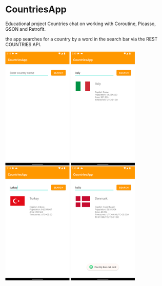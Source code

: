 # CountriesApp
Educational project Countries chat on working with Coroutine, Picasso, GSON and Retrofit.

the app searches for a country by a word in the search bar via the REST COUNTRIES API.

<p float="left">
<img src="https://github.com/seregious/CountriesApp/blob/master/screenshots/Screenshot_1654297983.png" width="200" />
<img src="https://github.com/seregious/CountriesApp/blob/master/screenshots/Screenshot_1654297998.png" width="200" />
<img src="https://github.com/seregious/CountriesApp/blob/master/screenshots/Screenshot_1654298046.png" width="200" />
<img src="https://github.com/seregious/CountriesApp/blob/master/screenshots/Screenshot_1654298121.png" width="200" />
</p>

